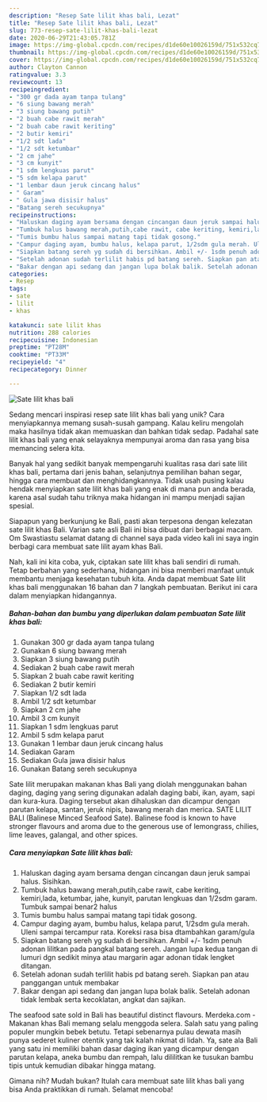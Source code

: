 ```yaml
---
description: "Resep Sate lilit khas bali, Lezat"
title: "Resep Sate lilit khas bali, Lezat"
slug: 773-resep-sate-lilit-khas-bali-lezat
date: 2020-06-29T21:43:05.781Z
image: https://img-global.cpcdn.com/recipes/d1de60e10026159d/751x532cq70/sate-lilit-khas-bali-foto-resep-utama.jpg
thumbnail: https://img-global.cpcdn.com/recipes/d1de60e10026159d/751x532cq70/sate-lilit-khas-bali-foto-resep-utama.jpg
cover: https://img-global.cpcdn.com/recipes/d1de60e10026159d/751x532cq70/sate-lilit-khas-bali-foto-resep-utama.jpg
author: Clayton Cannon
ratingvalue: 3.3
reviewcount: 13
recipeingredient:
- "300 gr dada ayam tanpa tulang"
- "6 siung bawang merah"
- "3 siung bawang putih"
- "2 buah cabe rawit merah"
- "2 buah cabe rawit keriting"
- "2 butir kemiri"
- "1/2 sdt lada"
- "1/2 sdt ketumbar"
- "2 cm jahe"
- "3 cm kunyit"
- "1 sdm lengkuas parut"
- "5 sdm kelapa parut"
- "1 lembar daun jeruk cincang halus"
- " Garam"
- " Gula jawa disisir halus"
- "Batang sereh secukupnya"
recipeinstructions:
- "Haluskan daging ayam bersama dengan cincangan daun jeruk sampai halus. Sisihkan."
- "Tumbuk halus bawang merah,putih,cabe rawit, cabe keriting, kemiri,lada, ketumbar, jahe, kunyit, parutan lengkuas dan 1/2sdm garam. Tumbuk sampai benar2 halus"
- "Tumis bumbu halus sampai matang tapi tidak gosong."
- "Campur daging ayam, bumbu halus, kelapa parut, 1/2sdm gula merah. Uleni sampai tercampur rata. Koreksi rasa bisa dtambahkan garam/gula"
- "Siapkan batang sereh yg sudah di bersihkan. Ambil +/- 1sdm penuh adonan lilitkan pada pangkal batang sereh. Jangan lupa kedua tangan di lumuri dgn sedikit minya atau margarin agar adonan tidak lengket ditangan."
- "Setelah adonan sudah terlilit habis pd batang sereh. Siapkan pan atau panggangan untuk membakar"
- "Bakar dengan api sedang dan jangan lupa bolak balik. Setelah adonan tidak lembak serta kecoklatan, angkat dan sajikan."
categories:
- Resep
tags:
- sate
- lilit
- khas

katakunci: sate lilit khas 
nutrition: 288 calories
recipecuisine: Indonesian
preptime: "PT28M"
cooktime: "PT33M"
recipeyield: "4"
recipecategory: Dinner

---
```



![Sate lilit khas bali](https://img-global.cpcdn.com/recipes/d1de60e10026159d/751x532cq70/sate-lilit-khas-bali-foto-resep-utama.jpg)

Sedang mencari inspirasi resep sate lilit khas bali yang unik? Cara menyiapkannya memang susah-susah gampang. Kalau keliru mengolah maka hasilnya tidak akan memuaskan dan bahkan tidak sedap. Padahal sate lilit khas bali yang enak selayaknya mempunyai aroma dan rasa yang bisa memancing selera kita.

Banyak hal yang sedikit banyak mempengaruhi kualitas rasa dari sate lilit khas bali, pertama dari jenis bahan, selanjutnya pemilihan bahan segar, hingga cara membuat dan menghidangkannya. Tidak usah pusing kalau hendak menyiapkan sate lilit khas bali yang enak di mana pun anda berada, karena asal sudah tahu triknya maka hidangan ini mampu menjadi sajian spesial.

Siapapun yang berkunjung ke Bali, pasti akan terpesona dengan kelezatan sate lilit khas Bali. Varian sate asli Bali ini bisa dibuat dari berbagai macam. Om Swastiastu selamat datang di channel saya pada video kali ini saya ingin berbagi cara membuat sate lilit ayam khas Bali.


Nah, kali ini kita coba, yuk, ciptakan sate lilit khas bali sendiri di rumah. Tetap berbahan yang sederhana, hidangan ini bisa memberi manfaat untuk membantu menjaga kesehatan tubuh kita. Anda dapat membuat Sate lilit khas bali menggunakan 16 bahan dan 7 langkah pembuatan. Berikut ini cara dalam menyiapkan hidangannya.

<!--inarticleads1-->

##### Bahan-bahan dan bumbu yang diperlukan dalam pembuatan Sate lilit khas bali:

1. Gunakan 300 gr dada ayam tanpa tulang
1. Gunakan 6 siung bawang merah
1. Siapkan 3 siung bawang putih
1. Sediakan 2 buah cabe rawit merah
1. Siapkan 2 buah cabe rawit keriting
1. Sediakan 2 butir kemiri
1. Siapkan 1/2 sdt lada
1. Ambil 1/2 sdt ketumbar
1. Siapkan 2 cm jahe
1. Ambil 3 cm kunyit
1. Siapkan 1 sdm lengkuas parut
1. Ambil 5 sdm kelapa parut
1. Gunakan 1 lembar daun jeruk cincang halus
1. Sediakan  Garam
1. Sediakan  Gula jawa disisir halus
1. Gunakan Batang sereh secukupnya


Sate lilit merupakan makanan khas Bali yang diolah menggunakan bahan daging, daging yang sering digunakan adalah daging babi, ikan, ayam, sapi dan kura-kura. Daging tersebut akan dihaluskan dan dicampur dengan parutan kelapa, santan, jeruk nipis, bawang merah dan merica. SATE LILIT BALI (Balinese Minced Seafood Sate). Balinese food is known to have stronger flavours and aroma due to the generous use of lemongrass, chilies, lime leaves, galangal, and other spices. 

<!--inarticleads2-->

##### Cara menyiapkan Sate lilit khas bali:

1. Haluskan daging ayam bersama dengan cincangan daun jeruk sampai halus. Sisihkan.
1. Tumbuk halus bawang merah,putih,cabe rawit, cabe keriting, kemiri,lada, ketumbar, jahe, kunyit, parutan lengkuas dan 1/2sdm garam. Tumbuk sampai benar2 halus
1. Tumis bumbu halus sampai matang tapi tidak gosong.
1. Campur daging ayam, bumbu halus, kelapa parut, 1/2sdm gula merah. Uleni sampai tercampur rata. Koreksi rasa bisa dtambahkan garam/gula
1. Siapkan batang sereh yg sudah di bersihkan. Ambil +/- 1sdm penuh adonan lilitkan pada pangkal batang sereh. Jangan lupa kedua tangan di lumuri dgn sedikit minya atau margarin agar adonan tidak lengket ditangan.
1. Setelah adonan sudah terlilit habis pd batang sereh. Siapkan pan atau panggangan untuk membakar
1. Bakar dengan api sedang dan jangan lupa bolak balik. Setelah adonan tidak lembak serta kecoklatan, angkat dan sajikan.


The seafood sate sold in Bali has beautiful distinct flavours. Merdeka.com - Makanan khas Bali memang selalu menggoda selera. Salah satu yang paling populer mungkin bebek betutu. Tetapi sebenarnya pulau dewata masih punya sederet kuliner otentik yang tak kalah nikmat di lidah. Ya, sate ala Bali yang satu ini memiliki bahan dasar daging ikan yang dicampur dengan parutan kelapa, aneka bumbu dan rempah, lalu dililitkan ke tusukan bambu tipis untuk kemudian dibakar hingga matang. 

Gimana nih? Mudah bukan? Itulah cara membuat sate lilit khas bali yang bisa Anda praktikkan di rumah. Selamat mencoba!
